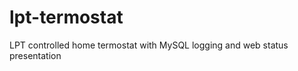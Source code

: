 lpt-termostat
=============

LPT controlled home termostat with MySQL logging and web status presentation
